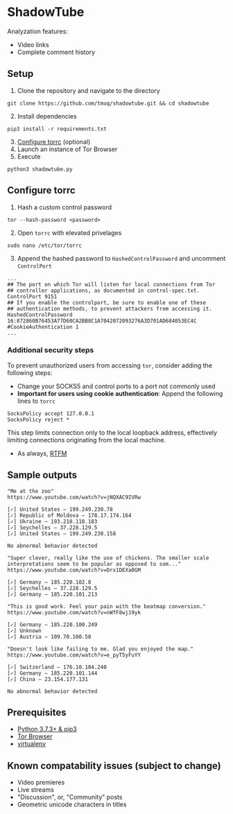 # ShadowTube
Analyzation features:
 - Video links
 - Complete comment history
## Setup
1. Clone the repository and navigate to the directory
```
git clone https://github.com/tmuq/shadowtube.git && cd shadowtube
```
2. Install dependencies
```
pip3 install -r requirements.txt
```
3. [Configure torrc](#configure-torrc) (optional)
4. Launch an instance of Tor Browser
5. Execute 
```
python3 shadowtube.py
```
## Configure torrc
1. Hash a custom control password
```
tor --hash-password <password>
```
2. Open `torrc` with elevated privelages
```
sudo nano /etc/tor/torrc
```
3. Append the hashed password to `HashedControlPassword` and uncomment `ControlPort`
```
...
## The port on which Tor will listen for local connections from Tor
## controller applications, as documented in control-spec.txt.
ControlPort 9151
## If you enable the controlport, be sure to enable one of these
## authentication methods, to prevent attackers from accessing it.
HashedControlPassword 16:872860B76453A77D60CA2BB8C1A7042072093276A3D701AD684053EC4C
#CookieAuthentication 1
...
```
### Additional security steps
To prevent unauthorized users from accessing `tor`, consider adding the following steps:
- Change your SOCKS5 and control ports to a port not commonly used
- **Important for users using cookie authentication**: Append the following lines to `torrc`
```
SocksPolicy accept 127.0.0.1
SocksPolicy reject *
```
This step limits connection only to the local loopback address, effectively limiting connections originating from the local machine.
- As always, [RTFM](https://2019.www.torproject.org/docs/documentation.html.en#UpToSpeed)
## Sample outputs
```
"Me at the zoo"
https://www.youtube.com/watch?v=jNQXAC9IVRw

[✓] United States — 199.249.230.78
[✓] Republic of Moldova — 178.17.174.164
[✓] Ukraine — 193.218.118.183
[✓] Seychelles — 37.228.129.5
[✓] United States — 199.249.230.158

No abnormal behavior detected
```
```
"Super clever, really like the use of chickens. The smaller scale interpretations seem to be popular as opposed to som..."
https://www.youtube.com/watch?v=Drx1DEXa0GM

[✓] Germany — 185.220.102.8
[✓] Seychelles — 37.228.129.5
[✓] Germany — 185.220.101.213

"This is good work. Feel your pain with the beatmap conversion."
https://www.youtube.com/watch?v=nWfF8wj19yk

[✓] Germany — 185.220.100.249
[✓] Unknown
[✓] Austria — 109.70.100.50

"Doesn't look like failing to me. Glad you enjoyed the map."
https://www.youtube.com/watch?v=e_pyT5yFuYY

[✓] Switzerland — 176.10.104.240
[✓] Germany — 185.220.101.144
[✓] China — 23.154.177.131

No abnormal behavior detected
```
## Prerequisites
 - [Python 3.7.3+ & pip3](https://www.python.org/downloads/)
 - [Tor Browser](https://www.torproject.org/)
 - [virtualenv](https://pypi.org/project/virtualenv/)
## Known compatability issues (subject to change)
 - Video premieres
 - Live streams
 - "Discussion", or, "Community" posts
 - Geometric unicode characters in titles
